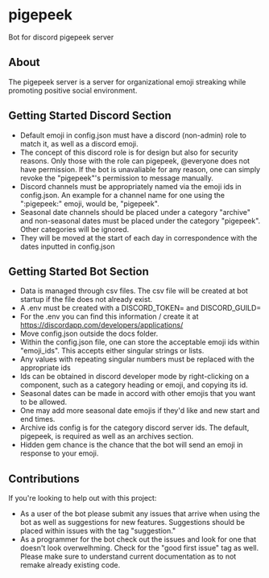 # pigepeek
Bot for discord pigepeek server

## About
The pigepeek server is a server for organizational emoji streaking while promoting positive social environment.

## Getting Started Discord Section
- Default emoji in config.json must have a discord (non-admin) role to match it, as well as a discord emoji.
- The concept of this discord role is for design but also for security reasons. Only those with the role can pigepeek, @everyone does not have permission. If the bot is unavaliable for any reason, one can simply revoke the "pigepeek"'s permission to message manually.
- Discord channels must be appropriately named via the emoji ids in config.json. An example for a channel name for one using the ":pigepeek:" emoji, would be, "pigepeek".
- Seasonal date channels should be placed under a category "archive" and non-seasonal dates must be placed under the category "pigepeek". Other categories will be ignored.
- They will be moved at the start of each day in correspondence with the dates inputted in config.json

## Getting Started Bot Section
- Data is managed through csv files. The csv file will be created at bot startup if the file does not already exist.
- A .env must be created with a DISCORD_TOKEN= and DISCORD_GUILD=
- For the .env you can find this information / create it at https://discordapp.com/developers/applications/
- Move config.json outside the docs folder.
- Within the config.json file, one can store the acceptable emoji ids within "emoji_ids". This accepts either singular strings or lists.
- Any values with repeating singular numbers must be replaced with the appropriate ids
- Ids can be obtained in discord developer mode by right-clicking on a component, such as a category heading or emoji, and copying its id.
- Seasonal dates can be made in accord with other emojis that you want to be allowed.
- One may add more seasonal date emojis if they'd like and new start and end times.
- Archive ids config is for the category discord server ids. The default, pigepeek, is required as well as an archives section.
- Hidden gem chance is the chance that the bot will send an emoji in response to your emoji.

## Contributions
If you're looking to help out with this project:
- As a user of the bot please submit any issues that arrive when using the bot as well as suggestions for new features. Suggestions should be placed within issues with the tag "suggestion."
- As a programmer for the bot check out the issues and look for one that doesn't look overwelhming. Check for the "good first issue" tag as well. Please make sure to understand current documentation as to not remake already existing code.
